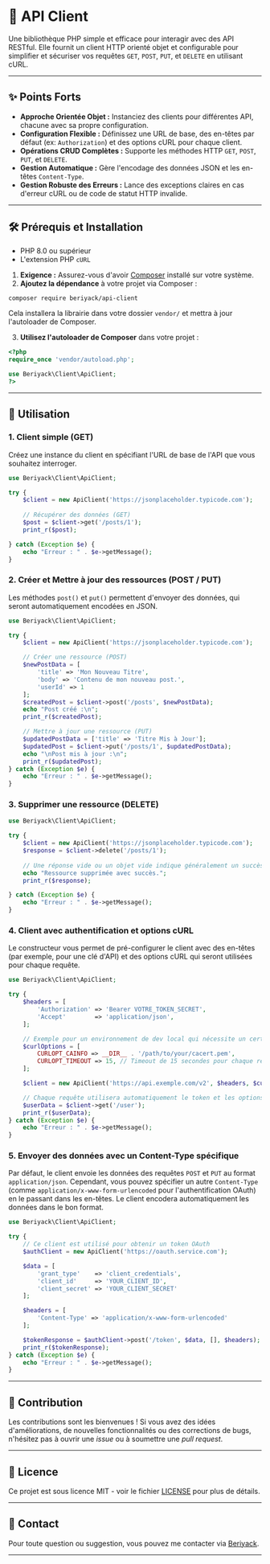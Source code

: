 # 🚀 API Client

Une bibliothèque PHP simple et efficace pour interagir avec des API RESTful. Elle fournit un client HTTP orienté objet et configurable pour simplifier et sécuriser vos requêtes `GET`, `POST`, `PUT`, et `DELETE` en utilisant cURL.

---

## ✨ Points Forts

*   **Approche Orientée Objet :** Instanciez des clients pour différentes API, chacune avec sa propre configuration.
*   **Configuration Flexible :** Définissez une URL de base, des en-têtes par défaut (ex: `Authorization`) et des options cURL pour chaque client.
*   **Opérations CRUD Complètes :** Supporte les méthodes HTTP `GET`, `POST`, `PUT`, et `DELETE`.
*   **Gestion Automatique :** Gère l'encodage des données JSON et les en-têtes `Content-Type`.
*   **Gestion Robuste des Erreurs :** Lance des exceptions claires en cas d'erreur cURL ou de code de statut HTTP invalide.

---

## 🛠️ Prérequis et Installation

*   PHP 8.0 ou supérieur
*   L'extension PHP `cURL`

1.  **Exigence :** Assurez-vous d'avoir [Composer](https://getcomposer.org/) installé sur votre système.
2.  **Ajoutez la dépendance** à votre projet via Composer :

```bash
composer require beriyack/api-client
```

Cela installera la librairie dans votre dossier `vendor/` et mettra à jour l'autoloader de Composer.

3.  **Utilisez l'autoloader de Composer** dans votre projet :

```php
<?php
require_once 'vendor/autoload.php';

use Beriyack\Client\ApiClient;
?>
```

---

## 📖 Utilisation

### 1. Client simple (GET)

Créez une instance du client en spécifiant l'URL de base de l'API que vous souhaitez interroger.

```php
use Beriyack\Client\ApiClient;

try {
    $client = new ApiClient('https://jsonplaceholder.typicode.com');
    
    // Récupérer des données (GET)
    $post = $client->get('/posts/1');
    print_r($post);

} catch (Exception $e) {
    echo "Erreur : " . $e->getMessage();
}
```

### 2. Créer et Mettre à jour des ressources (POST / PUT)

Les méthodes `post()` et `put()` permettent d'envoyer des données, qui seront automatiquement encodées en JSON.

```php
use Beriyack\Client\ApiClient;

try {
    $client = new ApiClient('https://jsonplaceholder.typicode.com');

    // Créer une ressource (POST)
    $newPostData = [
        'title' => 'Mon Nouveau Titre',
        'body' => 'Contenu de mon nouveau post.',
        'userId' => 1
    ];
    $createdPost = $client->post('/posts', $newPostData);
    echo "Post créé :\n";
    print_r($createdPost);

    // Mettre à jour une ressource (PUT)
    $updatedPostData = ['title' => 'Titre Mis à Jour'];
    $updatedPost = $client->put('/posts/1', $updatedPostData);
    echo "\nPost mis à jour :\n";
    print_r($updatedPost);
} catch (Exception $e) {
    echo "Erreur : " . $e->getMessage();
}
```

### 3. Supprimer une ressource (DELETE)

```php
use Beriyack\Client\ApiClient;

try {
    $client = new ApiClient('https://jsonplaceholder.typicode.com');
    $response = $client->delete('/posts/1');
    
    // Une réponse vide ou un objet vide indique généralement un succès
    echo "Ressource supprimée avec succès.";
    print_r($response);

} catch (Exception $e) {
    echo "Erreur : " . $e->getMessage();
}
```

### 4. Client avec authentification et options cURL

Le constructeur vous permet de pré-configurer le client avec des en-têtes (par exemple, pour une clé d'API) et des options cURL qui seront utilisées pour chaque requête.

```php
use Beriyack\Client\ApiClient;

try {
    $headers = [
        'Authorization' => 'Bearer VOTRE_TOKEN_SECRET',
        'Accept'        => 'application/json',
    ];

    // Exemple pour un environnement de dev local qui nécessite un certificat spécifique
    $curlOptions = [
        CURLOPT_CAINFO => __DIR__ . '/path/to/your/cacert.pem',
        CURLOPT_TIMEOUT => 15, // Timeout de 15 secondes pour chaque requête
    ];

    $client = new ApiClient('https://api.exemple.com/v2', $headers, $curlOptions);

    // Chaque requête utilisera automatiquement le token et les options cURL
    $userData = $client->get('/user');
    print_r($userData);
} catch (Exception $e) {
    echo "Erreur : " . $e->getMessage();
}
```

### 5. Envoyer des données avec un Content-Type spécifique

Par défaut, le client envoie les données des requêtes `POST` et `PUT` au format `application/json`. Cependant, vous pouvez spécifier un autre `Content-Type` (comme `application/x-www-form-urlencoded` pour l'authentification OAuth) en le passant dans les en-têtes. Le client encodera automatiquement les données dans le bon format.
```php
use Beriyack\Client\ApiClient;

try {
    // Ce client est utilisé pour obtenir un token OAuth
    $authClient = new ApiClient('https://oauth.service.com');

    $data = [
        'grant_type'    => 'client_credentials',
        'client_id'     => 'YOUR_CLIENT_ID',
        'client_secret' => 'YOUR_CLIENT_SECRET'
    ];

    $headers = [
        'Content-Type' => 'application/x-www-form-urlencoded'
    ];

    $tokenResponse = $authClient->post('/token', $data, [], $headers);
    print_r($tokenResponse);
} catch (Exception $e) {
    echo "Erreur : " . $e->getMessage();
}

```

---

## 🤝 Contribution

Les contributions sont les bienvenues \! Si vous avez des idées d'améliorations, de nouvelles fonctionnalités ou des corrections de bugs, n'hésitez pas à ouvrir une *issue* ou à soumettre une *pull request*.

---

## 📄 Licence

Ce projet est sous licence MIT - voir le fichier [LICENSE](https://www.google.com/search?q=LICENSE) pour plus de détails.

-----

## 📧 Contact

Pour toute question ou suggestion, vous pouvez me contacter via [Beriyack](https://github.com/Beriyack).

-----
